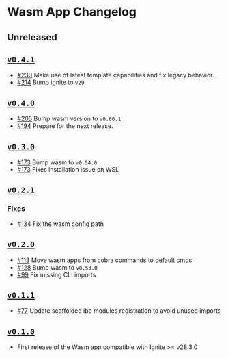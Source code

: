# Wasm App Changelog

## Unreleased

## [`v0.4.1`](https://github.com/ignite/apps/releases/tag/wasm/v0.4.1)

- [#230](https://github.com/ignite/apps/pull/230) Make use of latest template capabilities and fix legacy behavior.
- [#214](https://github.com/ignite/apps/pull/214) Bump ignite to `v29`.

## [`v0.4.0`](https://github.com/ignite/apps/releases/tag/wasm/v0.4.0)

- [#205](https://github.com/ignite/apps/pull/205) Bump wasm version to `v0.60.1`.
- [#194](https://github.com/ignite/apps/pull/194) Prepare for the next release.

## [`v0.3.0`](https://github.com/ignite/apps/releases/tag/wasm/v0.3.0)

- [#173](https://github.com/ignite/apps/pull/173) Bump wasm to `v0.54.0`
- [#173](https://github.com/ignite/apps/pull/173) Fixes installation issue on WSL

## [`v0.2.1`](https://github.com/ignite/apps/releases/tag/wasm/v0.2.1)

### Fixes

- [#134](https://github.com/ignite/apps/pull/134) Fix the wasm config path

## [`v0.2.0`](https://github.com/ignite/apps/releases/tag/wasm/v0.2.0)

- [#113](https://github.com/ignite/apps/pull/113) Move wasm apps from cobra commands to default cmds
- [#128](https://github.com/ignite/apps/pull/128) Bump wasm to `v0.53.0`
- [#99](https://github.com/ignite/apps/pull/99) Fix missing CLI imports

## [`v0.1.1`](https://github.com/ignite/apps/releases/tag/wasm/v0.1.1)

- [#77](https://github.com/ignite/apps/pull/77) Update scaffolded ibc modules registration to avoid unused imports

## [`v0.1.0`](https://github.com/ignite/apps/releases/tag/wasm/v0.1.0)

- First release of the Wasm app compatible with Ignite >= v28.3.0
